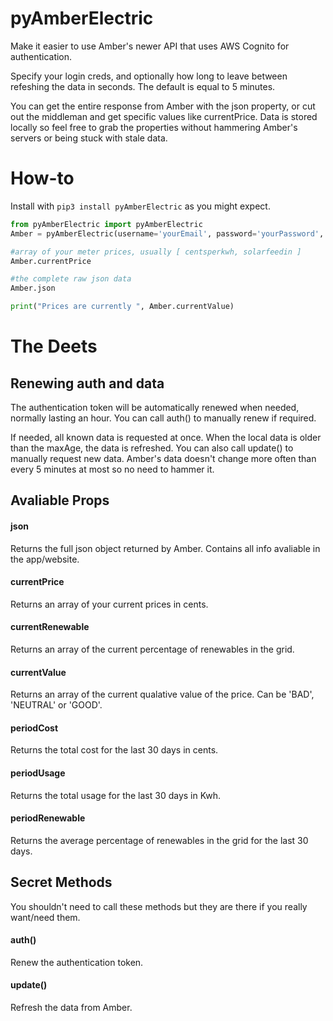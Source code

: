 # pyAmberElectric

Make it easier to use Amber's newer API that uses AWS Cognito for authentication.

Specify your login creds, and optionally how long to leave between refeshing the data in seconds. The default is equal to 5 minutes.

You can get the entire response from Amber with the json property, or cut out the middleman and get specific values like currentPrice. Data is stored locally so feel free to grab the properties without hammering Amber's servers or being stuck with stale data.

# How-to

Install with `pip3 install pyAmberElectric` as you might expect.

```python
from pyAmberElectric import pyAmberElectric
Amber = pyAmberElectric(username='yourEmail', password='yourPassword', maxAge=300)

#array of your meter prices, usually [ centsperkwh, solarfeedin ]
Amber.currentPrice

#the complete raw json data
Amber.json

print("Prices are currently ", Amber.currentValue)
```

# The Deets

## Renewing auth and data
The authentication token will be automatically renewed when needed, normally lasting an hour. You can call auth() to manually renew if required.

If needed, all known data is requested at once. When the local data is older than the maxAge, the data is refreshed. You can also call update() to manually request new data. Amber's data doesn't change more often than every 5 minutes at most so no need to hammer it.

## Avaliable Props

#### json
Returns the full json object returned by Amber. Contains all info avaliable in the app/website.

#### currentPrice
Returns an array of your current prices in cents.

#### currentRenewable
Returns an array of the current percentage of renewables in the grid.

#### currentValue
Returns an array of the current qualative value of the price. Can be 'BAD', 'NEUTRAL' or 'GOOD'.

#### periodCost
Returns the total cost for the last 30 days in cents.

#### periodUsage
Returns the total usage for the last 30 days in Kwh.

#### periodRenewable
Returns the average percentage of renewables in the grid for the last 30 days.

## Secret Methods
You shouldn't need to call these methods but they are there if you really want/need them.

#### auth()
Renew the authentication token.

#### update()
Refresh the data from Amber.
